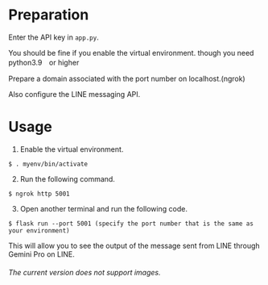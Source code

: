 # Preparation
Enter the API key in `app.py`.

You should be fine if you enable the virtual environment. though you need python3.9　or higher

Prepare a domain associated with the port number on localhost.(ngrok)

Also configure the LINE messaging API.

# Usage
1. Enable the virtual environment.
```
$ . myenv/bin/activate
```
2. Run the following command.
```
$ ngrok http 5001
```
3. Open another terminal and run the following code.
```
$ flask run --port 5001 (specify the port number that is the same as your environment)
```
This will allow you to see the output of the message sent from LINE through Gemini Pro on LINE.
###### The current version does not support images.
